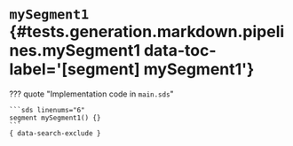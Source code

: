 [//]: # (DO NOT EDIT THIS FILE DIRECTLY. Instead, edit the corresponding stub file and execute `npm run docs:api`.)

# <code class="doc-symbol doc-symbol-segment"></code> `mySegment1` {#tests.generation.markdown.pipelines.mySegment1 data-toc-label='[segment] mySegment1'}

??? quote "Implementation code in `main.sds`"

    ```sds linenums="6"
    segment mySegment1() {}
    ```
    { data-search-exclude }
